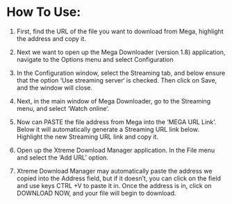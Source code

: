 # How To Use:
1. First, find the URL of the file you want to download from Mega, highlight the address and copy it.

2. Next we want to open up the Mega Downloader (version 1.8) application, navigate to the Options menu and select Configuration

3. In the Configuration window, select the Streaming tab, and below ensure that the option ‘Use streaming server‘ is checked. Then click on Save, and the window will close.

4. Next, in the main window of Mega Downloader, go to the Streaming menu, and select ‘Watch online‘.

5. Now can PASTE the file address from Mega into the ‘MEGA URL Link‘. Below it will automatically generate a Streaming URL link below. Highlight the new Streaming URL link and copy it.

6. Open up the Xtreme Download Manager application. In the File menu and select the ‘Add URL’ option.

7. Xtreme Download Manager may automatically paste the address we copied into the Address field, but if it doesn’t, you can click on the field and use keys CTRL +V to paste it in. Once the address is in, click on DOWNLOAD NOW, and your file will begin to download.
